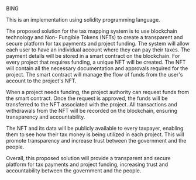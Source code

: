 BING

This is an implementation using solidity programming language.


The proposed solution for the tax mapping system is to use blockchain technology and Non-
Fungible Tokens (NFTs) to create a transparent and secure platform for tax payments and
project funding. The system will allow each user to have an individual account where they can
pay their taxes. The payment details will be stored in a smart contract on the blockchain.
For every project that requires funding, a unique NFT will be created. The NFT will contain all
the necessary documentation and approvals required for the project. The smart contract will
manage the flow of funds from the user's account to the project's NFT.

When a project needs funding, the project authority can request funds from the smart
contract. Once the request is approved, the funds will be transferred to the NFT associated
with the project. All transactions and withdrawals from the NFT will be recorded on the
blockchain, ensuring transparency and accountability.

The NFT and its data will be publicly available to every taxpayer, enabling them to see how
their tax money is being utilized in each project. This will promote transparency and increase
trust between the government and the people.

Overall, this proposed solution will provide a transparent and secure platform for tax
payments and project funding, increasing trust and accountability between the government
and the people.



